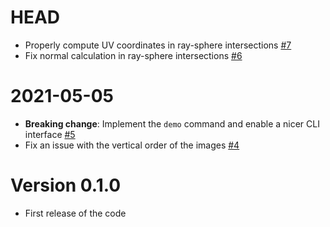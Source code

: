 # HEAD

-   Properly compute UV coordinates in ray-sphere intersections [#7](https://github.com/ziotom78/pytracer/issues/7)
-   Fix normal calculation in ray-sphere intersections [#6](https://github.com/ziotom78/pytracer/issues/6)

# 2021-05-05

-   **Breaking change**: Implement the `demo` command and enable a nicer CLI interface [#5](https://github.com/ziotom78/pytracer/pull/5)
-   Fix an issue with the vertical order of the images [#4](https://github.com/ziotom78/pytracer/pull/4)

# Version 0.1.0

-   First release of the code
